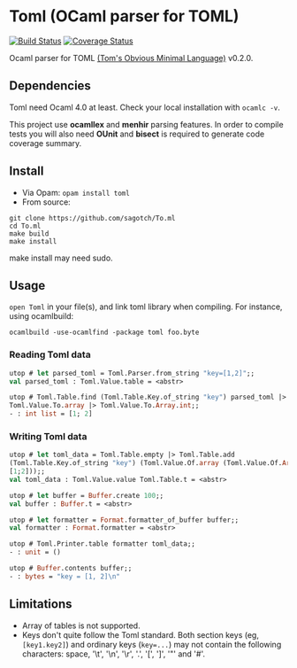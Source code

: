# Toml (OCaml parser for TOML)
[![Build Status](https://travis-ci.org/sagotch/To.ml.png?branch=master)](https://travis-ci.org/sagotch/To.ml)
[![Coverage Status](https://coveralls.io/repos/sagotch/To.ml/badge.png)](https://coveralls.io/r/sagotch/To.ml)

Ocaml parser for TOML [(Tom's Obvious Minimal Language)](https://github.com/mojombo/toml) v0.2.0.

## Dependencies

Toml need Ocaml 4.0 at least. Check your local installation with `ocamlc -v`.

This project use **ocamllex** and **menhir** parsing features. In order to
compile tests you will also need **OUnit** and **bisect** is required to
generate code coverage summary.

## Install

* Via Opam: `opam install toml`
* From source:
```
git clone https://github.com/sagotch/To.ml
cd To.ml
make build
make install
```
make install may need sudo.

## Usage

`open Toml` in your file(s), and link toml library when compiling. For
instance, using ocamlbuild:
```
ocamlbuild -use-ocamlfind -package toml foo.byte
```

### Reading Toml data

```ocaml
utop # let parsed_toml = Toml.Parser.from_string "key=[1,2]";;
val parsed_toml : Toml.Value.table = <abstr>

utop # Toml.Table.find (Toml.Table.Key.of_string "key") parsed_toml |>
Toml.Value.To.array |> Toml.Value.To.Array.int;;
- : int list = [1; 2]
```

### Writing Toml data

```ocaml
utop # let toml_data = Toml.Table.empty |> Toml.Table.add
(Toml.Table.Key.of_string "key") (Toml.Value.Of.array (Toml.Value.Of.Array.int
[1;2]));;
val toml_data : Toml.Value.value Toml.Table.t = <abstr>

utop # let buffer = Buffer.create 100;;
val buffer : Buffer.t = <abstr>

utop # let formatter = Format.formatter_of_buffer buffer;;
val formatter : Format.formatter = <abstr>

utop # Toml.Printer.table formatter toml_data;;
- : unit = ()

utop # Buffer.contents buffer;;
- : bytes = "key = [1, 2]\n"
```

## Limitations

* Array of tables is not supported.
* Keys don't quite follow the Toml standard. Both section keys (eg, `[key1.key2]`) and ordinary keys (`key=...`) may not contain the following characters: space, '\t', '\n', '\r', '.', '[', ']', '"' and '#'.

